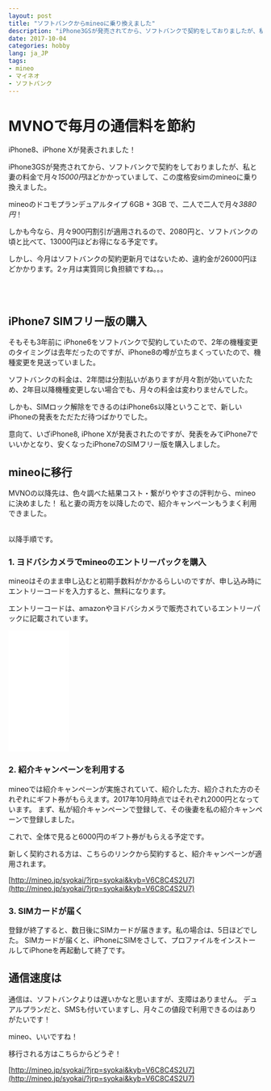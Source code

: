 ```yaml
---
layout: post
title: "ソフトバンクからmineoに乗り換えました"
description: "iPhone3GSが発売されてから、ソフトバンクで契約をしておりましたが、私と妻の料金で月々*15000円*ほどかかっていまして、この度格安simのmineoに乗り換えました。"
date: 2017-10-04
categories: hobby
lang: ja_JP
tags:
- mineo
- マイネオ
- ソフトバンク
---
```


# MVNOで毎月の通信料を節約

iPhone8、iPhone Xが発表されました！

iPhone3GSが発売されてから、ソフトバンクで契約をしておりましたが、私と妻の料金で月々*15000円*ほどかかっていまして、この度格安simのmineoに乗り換えました。

mineoのドコモプランデュアルタイプ 6GB + 3GB で、二人で二人で月々*3880円*！

しかも今なら、月々900円割引が適用されるので、2080円と、ソフトバンクの頃と比べて、13000円ほどお得になる予定です。

しかし、今月はソフトバンクの契約更新月ではないため、違約金が26000円ほどかかります。2ヶ月は実質同じ負担額ですね。。。


<br>
<br>

## iPhone7 SIMフリー版の購入

そもそも3年前に iPhone6をソフトバンクで契約していたので、2年の機種変更のタイミングは去年だったのですが、iPhone8の噂が立ちまくっていたので、機種変更を見送っていました。

ソフトバンクの料金は、2年間は分割払いがありますが月々割が効いていたため、2年目以降機種変更しない場合でも、月々の料金は変わりませんでした。

しかも、SIMロック解除をできるのはiPhone6s以降ということで、新しいiPhoneの発表をただただ待つばかりでした。

意向て、いざiPhone8, iPhone Xが発表されたのですが、発表をみてiPhone7でいいかとなり、安くなったiPhone7のSIMフリー版を購入しました。



## mineoに移行

MVNOの以降先は、色々調べた結果コスト・繋がりやすさの評判から、mineoに決めました！
私と妻の両方を以降したので、紹介キャンペーンもうまく利用できました。


<br>
以降手順です。

### 1. ヨドバシカメラでmineoのエントリーパックを購入

mineoはそのまま申し込むと初期手数料がかかるらしいのですが、申し込み時にエントリーコードを入力すると、無料になります。

エントリーコードは、amazonやヨドバシカメラで販売されているエントリーパックに記載されています。

<iframe style="width:120px;height:240px;" marginwidth="0" marginheight="0" scrolling="no" frameborder="0" src="//rcm-fe.amazon-adsystem.com/e/cm?lt1=_blank&bc1=000000&IS2=1&bg1=FFFFFF&fc1=000000&lc1=0000FF&t=maasaamiichii-22&o=9&p=8&l=as4&m=amazon&f=ifr&ref=as_ss_li_til&asins=B00UT26M0Q&linkId=3edd356d372a3b0ecaaf575cefcf22f9"></iframe>


### 2. 紹介キャンペーンを利用する

mineoでは紹介キャンペーンが実施されていて、紹介した方、紹介された方のそれぞれにギフト券がもらえます。2017年10月時点ではそれぞれ2000円となっています。
まず、私が紹介キャンペーンで登録して、その後妻を私の紹介キャンペーンで登録しました。

これで、全体で見ると6000円のギフト券がもらえる予定です。

新しく契約される方は、こちらのリンクから契約すると、紹介キャンペーンが適用されます。

[http://mineo.jp/syokai/?jrp=syokai&kyb=V6C8C4S2U7](http://mineo.jp/syokai/?jrp=syokai&kyb=V6C8C4S2U7)


### 3. SIMカードが届く

登録が終了すると、数日後にSIMカードが届きます。私の場合は、5日ほどでした。
SIMカードが届くと、iPhoneにSIMをさして、プロファイルをインストールしてiPhoneを再起動して終了です。


## 通信速度は

通信は、ソフトバンクよりは遅いかなと思いますが、支障はありません。
デュアルプランだと、SMSも付いていますし、月々この値段で利用できるのはありがたいです！

mineo、いいですね！

移行される方はこちらからどうぞ！

[http://mineo.jp/syokai/?jrp=syokai&kyb=V6C8C4S2U7](http://mineo.jp/syokai/?jrp=syokai&kyb=V6C8C4S2U7)
